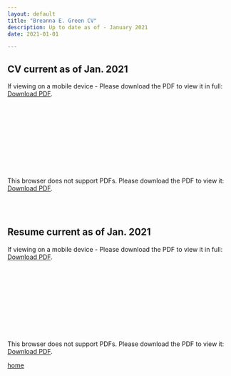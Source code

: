 ```yaml
---
layout: default
title: "Breanna E. Green CV"
description: Up to date as of - January 2021
date: 2021-01-01

---
```


## CV current as of Jan. 2021



<p>If viewing on a mobile device - Please download the PDF to view it in full: <a href="https://bregreen.github.io/assets/pdfs/CV_BEGreen_2021.pdf">Download PDF</a>.</p>


<object data="https://bregreen.github.io/assets/pdfs/CV_BEGreen_2021.pdf" type="application/pdf" width="100%" height="875px">
    <embed src="https://bregreen.github.io/assets/pdfs/CV_BEGreen_2021.pdf" type="application/pdf">
        <p>This browser does not support PDFs. Please download the PDF to view it: <a href="https://bregreen.github.io/assets/pdfs/CV_BEGreen_2021.pdf">Download PDF</a>.</p>
    </embed>
</object>

<br>
<br>

## Resume current as of Jan. 2021


<p>If viewing on a mobile device - Please download the PDF to view it in full: <a href="https://bregreen.github.io/assets/pdfs/Resume_2021.pdf">Download PDF</a>.</p>


<object data="https://bregreen.github.io/assets/pdfs/Resume_2021.pdf" type="application/pdf" width="100%" height="875px">
    <embed src="https://bregreen.github.io/assets/pdfs/Resume_2021.pdf" type="application/pdf">
        <p>This browser does not support PDFs. Please download the PDF to view it: <a href="https://bregreen.github.io/assets/pdfs/Resume_2021.pdf">Download PDF</a>.</p>
    </embed>
</object>



[home](./)
